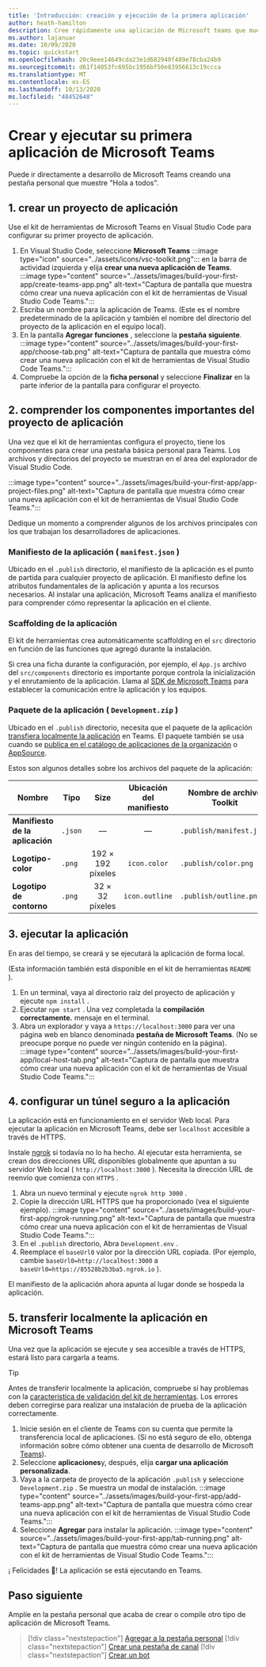 ```yaml
---
title: 'Introducción: creación y ejecución de la primera aplicación'
author: heath-hamilton
description: Cree rápidamente una aplicación de Microsoft teams que muestre un "Hola a todos". mensaje mediante el kit de herramientas de Microsoft Teams.
ms.author: lajanuar
ms.date: 10/09/2020
ms.topic: quickstart
ms.openlocfilehash: 20c9eee14649cda23e1d682940f489e78cba24b9
ms.sourcegitcommit: d61f14053fc695bc1956bf50e83956613c19ccca
ms.translationtype: MT
ms.contentlocale: es-ES
ms.lasthandoff: 10/13/2020
ms.locfileid: "48452648"
---
```

# <a name="build-and-run-your-first-microsoft-teams-app"></a>Crear y ejecutar su primera aplicación de Microsoft Teams

Puede ir directamente a desarrollo de Microsoft Teams creando una pestaña personal que muestre "Hola a todos".

## <a name="1-create-your-app-project"></a>1. crear un proyecto de aplicación

Use el kit de herramientas de Microsoft Teams en Visual Studio Code para configurar su primer proyecto de aplicación.

1. En Visual Studio Code, seleccione **Microsoft Teams** :::image type="icon" source="../assets/icons/vsc-toolkit.png"::: en la barra de actividad izquierda y elija **crear una nueva aplicación de Teams**.
:::image type="content" source="../assets/images/build-your-first-app/create-teams-app.png" alt-text="Captura de pantalla que muestra cómo crear una nueva aplicación con el kit de herramientas de Visual Studio Code Teams.":::
1. Escriba un nombre para la aplicación de Teams. (Este es el nombre predeterminado de la aplicación y también el nombre del directorio del proyecto de la aplicación en el equipo local).
1. En la pantalla **Agregar funciones** , seleccione la **pestaña** **siguiente**.
:::image type="content" source="../assets/images/build-your-first-app/choose-tab.png" alt-text="Captura de pantalla que muestra cómo crear una nueva aplicación con el kit de herramientas de Visual Studio Code Teams.":::
1. Compruebe la opción de la **ficha personal** y seleccione **Finalizar** en la parte inferior de la pantalla para configurar el proyecto.

## <a name="2-understand-important-app-project-components"></a>2. comprender los componentes importantes del proyecto de aplicación

Una vez que el kit de herramientas configura el proyecto, tiene los componentes para crear una pestaña básica personal para Teams. Los archivos y directorios del proyecto se muestran en el área del explorador de Visual Studio Code.

:::image type="content" source="../assets/images/build-your-first-app/app-project-files.png" alt-text="Captura de pantalla que muestra cómo crear una nueva aplicación con el kit de herramientas de Visual Studio Code Teams.":::

Dedique un momento a comprender algunos de los archivos principales con los que trabajan los desarrolladores de aplicaciones.

### <a name="app-manifest-manifestjson"></a>Manifiesto de la aplicación ( `manifest.json` )

Ubicado en el `.publish` directorio, el manifiesto de la aplicación es el punto de partida para cualquier proyecto de aplicación. El manifiesto define los atributos fundamentales de la aplicación y apunta a los recursos necesarios. Al instalar una aplicación, Microsoft Teams analiza el manifiesto para comprender cómo representar la aplicación en el cliente.

### <a name="app-scaffolding"></a>Scaffolding de la aplicación

El kit de herramientas crea automáticamente scaffolding en el `src` directorio en función de las funciones que agregó durante la instalación.

Si crea una ficha durante la configuración, por ejemplo, el `App.js` archivo del `src/components` directorio es importante porque controla la inicialización y el enrutamiento de la aplicación. Llama al [SDK de Microsoft Teams](../tabs/how-to/using-teams-client-sdk.md) para establecer la comunicación entre la aplicación y los equipos.

### <a name="app-package-developmentzip"></a>Paquete de la aplicación ( `Development.zip` )

Ubicado en el `.publish` directorio, necesita que el paquete de la aplicación [transfiera localmente la aplicación](../concepts/deploy-and-publish/overview.md#upload-your-app-directly) en Teams. El paquete también se usa cuando se [publica en el catálogo de aplicaciones de la organización](../concepts/deploy-and-publish/overview.md#publish-to-your-organizations-app-catalog) o [AppSource](../concepts/deploy-and-publish/appsource/publish.md).

Estos son algunos detalles sobre los archivos del paquete de la aplicación:

|Nombre|Tipo|Size|Ubicación del manifiesto|Nombre de archivo Toolkit|
|---|---|:---:|:---:|-----|
|**Manifiesto de la aplicación**|`.json`| — | — |`.publish/manifest.json`|
|**Logotipo-color**|`.png`|192 &times; 192 píxeles|`icon.color`|`.publish/color.png`|
|**Logotipo de contorno**|`.png`|32 &times; 32 píxeles|`icon.outline`|`.publish/outline.png`|

## <a name="3-run-your-app"></a>3. ejecutar la aplicación

En aras del tiempo, se creará y se ejecutará la aplicación de forma local.

(Esta información también está disponible en el kit de herramientas `README` ).

1. En un terminal, vaya al directorio raíz del proyecto de aplicación y ejecute `npm install` .
1. Ejecutar `npm start` . Una vez completada la **compilación correctamente.** mensaje en el terminal.
1. Abra un explorador y vaya a `https://localhost:3000` para ver una página web en blanco denominada **pestaña de Microsoft Teams**. (No se preocupe porque no puede ver ningún contenido en la página).<br/>
   :::image type="content" source="../assets/images/build-your-first-app/local-host-tab.png" alt-text="Captura de pantalla que muestra cómo crear una nueva aplicación con el kit de herramientas de Visual Studio Code Teams.":::

## <a name="4-set-up-a-secure-tunnel-to-your-app"></a>4. configurar un túnel seguro a la aplicación

La aplicación está en funcionamiento en el servidor Web local. Para ejecutar la aplicación en Microsoft Teams, debe ser `localhost` accesible a través de HTTPS.

Instale [ngrok](https://ngrok.com/download) si todavía no lo ha hecho. Al ejecutar esta herramienta, se crean dos direcciones URL disponibles globalmente que apuntan a su servidor Web local ( `http://localhost:3000` ). Necesita la dirección URL de reenvío que comienza con `HTTPS` .

1. Abra un nuevo terminal y ejecute `ngrok http 3000` .
1. Copie la dirección URL HTTPS que ha proporcionado (vea el siguiente ejemplo).
:::image type="content" source="../assets/images/build-your-first-app/ngrok-running.png" alt-text="Captura de pantalla que muestra cómo crear una nueva aplicación con el kit de herramientas de Visual Studio Code Teams.":::
1. En el `.publish` directorio, Abra `Development.env` .
1. Reemplace el `baseUrl0` valor por la dirección URL copiada. (Por ejemplo, cambie `baseUrl0=http://localhost:3000` a `baseUrl0=https://85528b2b3ba5.ngrok.io` ).

El manifiesto de la aplicación ahora apunta al lugar donde se hospeda la aplicación.

## <a name="5-sideload-your-app-in-teams"></a>5. transferir localmente la aplicación en Microsoft Teams

Una vez que la aplicación se ejecute y sea accesible a través de HTTPS, estará listo para cargarla a teams.

> [!TIP]
> Antes de transferir localmente la aplicación, compruebe si hay problemas con la [característica de validación del kit de herramientas](../concepts/deploy-and-publish/appsource/prepare/submission-checklist.md#teams-app-validation-tool). Los errores deben corregirse para realizar una instalación de prueba de la aplicación correctamente.

1. Inicie sesión en el cliente de Teams con su cuenta que permite la transferencia local de aplicaciones. (Si no está seguro de ello, obtenga información sobre cómo obtener una cuenta de desarrollo de Microsoft [Teams](../build-your-first-app/build-first-app-overview.md#set-up-your-development-account)).
1. Seleccione **aplicaciones**y, después, elija **cargar una aplicación personalizada**.
1. Vaya a la carpeta de proyecto de la aplicación `.publish` y seleccione `Development.zip` . Se muestra un modal de instalación.
:::image type="content" source="../assets/images/build-your-first-app/add-teams-app.png" alt-text="Captura de pantalla que muestra cómo crear una nueva aplicación con el kit de herramientas de Visual Studio Code Teams.":::
1. Seleccione **Agregar** para instalar la aplicación.
:::image type="content" source="../assets/images/build-your-first-app/tab-running.png" alt-text="Captura de pantalla que muestra cómo crear una nueva aplicación con el kit de herramientas de Visual Studio Code Teams.":::

¡ Felicidades 🎉! La aplicación se está ejecutando en Teams.

## <a name="next-step"></a>Paso siguiente

Amplíe en la pestaña personal que acaba de crear o compile otro tipo de aplicación de Microsoft Teams.

> [!div class="nextstepaction"]
> [Agregar a la pestaña personal](../build-your-first-app/build-personal-tab.md)
> [!div class="nextstepaction"]
> [Crear una pestaña de canal](../build-your-first-app/build-channel-tab.md)
> [!div class="nextstepaction"]
> [Crear un bot](../build-your-first-app/build-bot.md)
